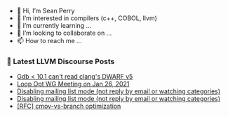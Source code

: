 - 👋 Hi, I’m Sean Perry
- 👀 I’m interested in compilers (c++, COBOL, llvm)
- 🌱 I’m currently learning ...
- 💞️ I’m looking to collaborate on ...
- 📫 How to reach me ...

<!---
s66perry/s66perry is a ✨ special ✨ repository because its `README.md` (this file) appears on your GitHub profile.
You can click the Preview link to take a look at your changes.
--->
### 📕 Latest LLVM Discourse Posts

<!-- DISCOURSE-LLVM:START -->
- [Gdb &lt; 10.1 can&#39;t read clang&#39;s DWARF v5](https://llvm.discourse.group/t/gdb-10-1-cant-read-clangs-dwarf-v5/6035/3)
- [Loop Opt WG Meeting on Jan 26, 2021](https://llvm.discourse.group/t/loop-opt-wg-meeting-on-jan-26-2021/6012/2)
- [Disabling mailing list mode &lpar;not reply by email or watching categories&rpar;](https://llvm.discourse.group/t/disabling-mailing-list-mode-not-reply-by-email-or-watching-categories/6022/7)
- [Disabling mailing list mode &lpar;not reply by email or watching categories&rpar;](https://llvm.discourse.group/t/disabling-mailing-list-mode-not-reply-by-email-or-watching-categories/6022/6)
- [[RFC] cmov-vs-branch optimization](https://llvm.discourse.group/t/rfc-cmov-vs-branch-optimization/6040/1)
<!-- DISCOURSE-LLVM:END -->
